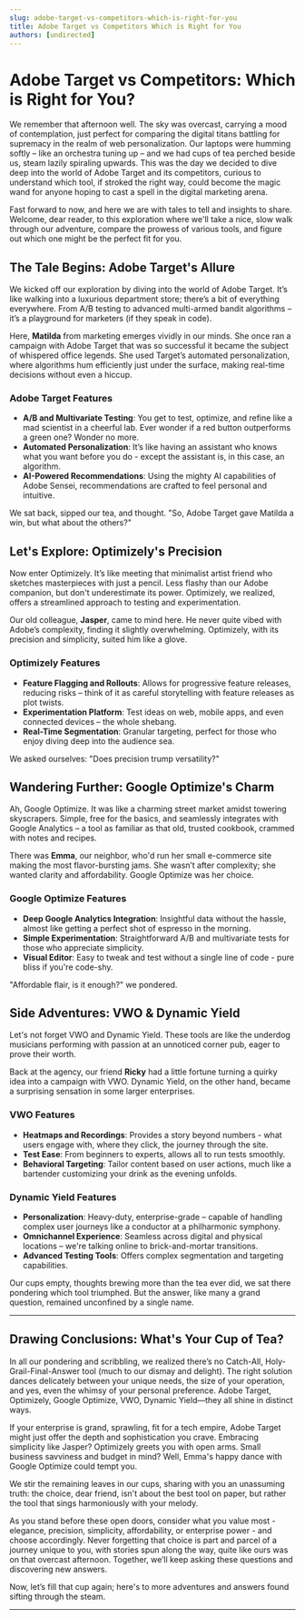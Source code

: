 ```yaml
---
slug: adobe-target-vs-competitors-which-is-right-for-you
title: Adobe Target vs Competitors Which is Right for You
authors: [undirected]
---
```



# Adobe Target vs Competitors: Which is Right for You?

We remember that afternoon well. The sky was overcast, carrying a mood of contemplation, just perfect for comparing the digital titans battling for supremacy in the realm of web personalization. Our laptops were humming softly – like an orchestra tuning up – and we had cups of tea perched beside us, steam lazily spiraling upwards. This was the day we decided to dive deep into the world of Adobe Target and its competitors, curious to understand which tool, if stroked the right way, could become the magic wand for anyone hoping to cast a spell in the digital marketing arena.

Fast forward to now, and here we are with tales to tell and insights to share. Welcome, dear reader, to this exploration where we'll take a nice, slow walk through our adventure, compare the prowess of various tools, and figure out which one might be the perfect fit for you.

## The Tale Begins: Adobe Target's Allure

We kicked off our exploration by diving into the world of Adobe Target. It’s like walking into a luxurious department store; there’s a bit of everything everywhere. From A/B testing to advanced multi-armed bandit algorithms – it’s a playground for marketers (if they speak in code).

Here, **Matilda** from marketing emerges vividly in our minds. She once ran a campaign with Adobe Target that was so successful it became the subject of whispered office legends. She used Target’s automated personalization, where algorithms hum efficiently just under the surface, making real-time decisions without even a hiccup.

### Adobe Target Features

- **A/B and Multivariate Testing**: You get to test, optimize, and refine like a mad scientist in a cheerful lab. Ever wonder if a red button outperforms a green one? Wonder no more.
- **Automated Personalization**: It’s like having an assistant who knows what you want before you do - except the assistant is, in this case, an algorithm.
- **AI-Powered Recommendations**: Using the mighty AI capabilities of Adobe Sensei, recommendations are crafted to feel personal and intuitive.

We sat back, sipped our tea, and thought. "So, Adobe Target gave Matilda a win, but what about the others?"

## Let's Explore: Optimizely's Precision

Now enter Optimizely. It’s like meeting that minimalist artist friend who sketches masterpieces with just a pencil. Less flashy than our Adobe companion, but don't underestimate its power. Optimizely, we realized, offers a streamlined approach to testing and experimentation.

Our old colleague, **Jasper**, came to mind here. He never quite vibed with Adobe’s complexity, finding it slightly overwhelming. Optimizely, with its precision and simplicity, suited him like a glove.

### Optimizely Features

- **Feature Flagging and Rollouts**: Allows for progressive feature releases, reducing risks – think of it as careful storytelling with feature releases as plot twists.
- **Experimentation Platform**: Test ideas on web, mobile apps, and even connected devices – the whole shebang.
- **Real-Time Segmentation**: Granular targeting, perfect for those who enjoy diving deep into the audience sea.

We asked ourselves: "Does precision trump versatility?"

## Wandering Further: Google Optimize's Charm

Ah, Google Optimize. It was like a charming street market amidst towering skyscrapers. Simple, free for the basics, and seamlessly integrates with Google Analytics – a tool as familiar as that old, trusted cookbook, crammed with notes and recipes.

There was **Emma**, our neighbor, who'd run her small e-commerce site making the most flavor-bursting jams. She wasn’t after complexity; she wanted clarity and affordability. Google Optimize was her choice.

### Google Optimize Features

- **Deep Google Analytics Integration**: Insightful data without the hassle, almost like getting a perfect shot of espresso in the morning.
- **Simple Experimentation**: Straightforward A/B and multivariate tests for those who appreciate simplicity.
- **Visual Editor**: Easy to tweak and test without a single line of code - pure bliss if you're code-shy.

"Affordable flair, is it enough?" we pondered.

## Side Adventures: VWO & Dynamic Yield

Let's not forget VWO and Dynamic Yield. These tools are like the underdog musicians performing with passion at an unnoticed corner pub, eager to prove their worth.

Back at the agency, our friend **Ricky** had a little fortune turning a quirky idea into a campaign with VWO. Dynamic Yield, on the other hand, became a surprising sensation in some larger enterprises.

### VWO Features

- **Heatmaps and Recordings**: Provides a story beyond numbers - what users engage with, where they click, the journey through the site.
- **Test Ease**: From beginners to experts, allows all to run tests smoothly.
- **Behavioral Targeting**: Tailor content based on user actions, much like a bartender customizing your drink as the evening unfolds.

### Dynamic Yield Features

- **Personalization**: Heavy-duty, enterprise-grade – capable of handling complex user journeys like a conductor at a philharmonic symphony.
- **Omnichannel Experience**: Seamless across digital and physical locations – we're talking online to brick-and-mortar transitions.
- **Advanced Testing Tools**: Offers complex segmentation and targeting capabilities.

Our cups empty, thoughts brewing more than the tea ever did, we sat there pondering which tool triumphed. But the answer, like many a grand question, remained unconfined by a single name.

---

## Drawing Conclusions: What's Your Cup of Tea?

In all our pondering and scribbling, we realized there’s no Catch-All, Holy-Grail-Final-Answer tool (much to our dismay and delight). The right solution dances delicately between your unique needs, the size of your operation, and yes, even the whimsy of your personal preference. Adobe Target, Optimizely, Google Optimize, VWO, Dynamic Yield—they all shine in distinct ways.

If your enterprise is grand, sprawling, fit for a tech empire, Adobe Target might just offer the depth and sophistication you crave. Embracing simplicity like Jasper? Optimizely greets you with open arms. Small business savviness and budget in mind? Well, Emma's happy dance with Google Optimize could tempt you.

We stir the remaining leaves in our cups, sharing with you an unassuming truth: the choice, dear friend, isn't about the best tool on paper, but rather the tool that sings harmoniously with your melody.

As you stand before these open doors, consider what you value most - elegance, precision, simplicity, affordability, or enterprise power - and choose accordingly. Never forgetting that choice is part and parcel of a journey unique to you, with stories spun along the way, quite like ours was on that overcast afternoon. Together, we’ll keep asking these questions and discovering new answers.

Now, let’s fill that cup again; here's to more adventures and answers found sifting through the steam.

---